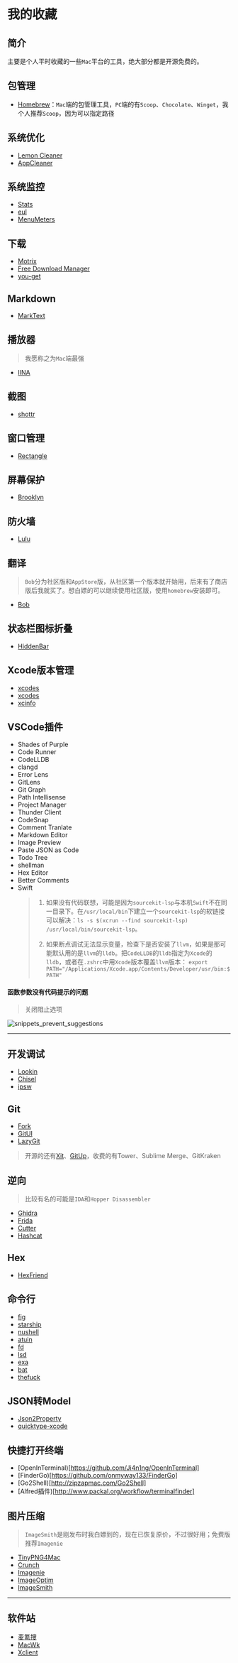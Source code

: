 # 我的收藏


<!--more-->

## 简介

主要是个人平时收藏的一些`Mac`平台的工具，绝大部分都是开源免费的。

## 包管理

- [Homebrew](https://brew.sh/index_zh-cn)：`Mac`端的包管理工具，`PC`端的有`Scoop`、`Chocolate`、`Winget`，我个人推荐`Scoop`，因为可以指定路径


## 系统优化

- [Lemon Cleaner](https://github.com/Tencent/lemon-cleaner)
- [AppCleaner](https://freemacsoft.net/appcleaner/)


## 系统监控

- [Stats](https://github.com/exelban/stats)
- [eul](https://github.com/gao-sun/eul)
- [MenuMeters](https://github.com/yujitach/MenuMeters)


## 下载

- [Motrix](https://github.com/agalwood/Motrix)
- [Free Download Manager](https://www.freedownloadmanager.org/zh/)
- [you-get](https://github.com/soimort/you-get)


## Markdown

- [MarkText](https://github.com/marktext/marktext)


## 播放器

> 我愿称之为`Mac`端最强

- [IINA](https://iina.io/)


## 截图

- [shottr](https://shottr.cc/)

## 窗口管理

- [Rectangle](https://github.com/rxhanson/Rectangle)


## 屏幕保护

- [Brooklyn](https://github.com/pedrommcarrasco/Brooklyn)


## 防火墙

- [Lulu](https://github.com/objective-see/LuLu)


## 翻译

> `Bob`分为社区版和`AppStore`版，从社区第一个版本就开始用，后来有了商店版后我就买了。想白嫖的可以继续使用社区版，使用`homebrew`安装即可。

- [Bob](https://apps.apple.com/cn/app/bob-%E7%BF%BB%E8%AF%91%E5%92%8C-ocr-%E5%B7%A5%E5%85%B7/id1630034110?mt=12)


## 状态栏图标折叠

- [HiddenBar](https://github.com/dwarvesf/hidden)


## Xcode版本管理

- [xcodes](https://github.com/xcpretty/xcode-install)
- [xcodes](https://github.com/RobotsAndPencils/xcodes)
- [xcinfo](https://github.com/xcodereleases/xcinfo)


## VSCode插件

- Shades of Purple
- Code Runner
- CodeLLDB
- clangd
- Error Lens
- GitLens
- Git Graph
- Path Intellisense
- Project Manager
- Thunder Client
- CodeSnap
- Comment Tranlate
- Markdown Editor
- Image Preview
- Paste JSON as Code
- Todo Tree
- shellman
- Hex Editor
- Better Comments
- Swift
    > 1. 如果没有代码联想，可能是因为`sourcekit-lsp`与本机`Swift`不在同一目录下。在`/usr/local/bin`下建立一个`sourcekit-lsp`的软链接可以解决：`ls -s $(xcrun --find sourcekit-lsp) /usr/local/bin/sourcekit-lsp`。
    >
    > 2. 如果断点调试无法显示变量，检查下是否安装了`llvm`，如果是那可能默认用的是`llvm`的`lldb`。把`CodeLLDB`的`lldb`指定为`Xcode`的`lldb`，或者在`.zshrc`中用`Xcode`版本覆盖`llvm`版本： `export PATH="/Applications/Xcode.app/Contents/Developer/usr/bin:$PATH"`

#### 函数参数没有代码提示的问题

> 关闭阻止选项

![](/images/treasure/snippets_prevent_suggestions.png "snippets_prevent_suggestions")

------

## 开发调试

- [Lookin](https://github.com/hughkli/Lookin)
- [Chisel](https://github.com/facebook/chisel)
- [ipsw](https://github.com/blacktop/ipsw)

## Git

- [Fork](https://git-fork.com)
- [GitUI](https://github.com/extrawurst/gitui)
- [LazyGit](https://github.com/jesseduffield/lazygit)

> 开源的还有[Xit](https://github.com/Uncommon/Xit)、[GitUp](https://github.com/git-up/GitUp)，收费的有Tower、Sublime Merge、GitKraken


## 逆向

> 比较有名的可能是`IDA`和`Hopper Disassembler`

- [Ghidra](https://github.com/NationalSecurityAgency/ghidra)
- [Frida](https://github.com/frida/frida)
- [Cutter](https://github.com/rizinorg/cutter)
- [Hashcat](https://handbrake.fr)


## Hex

- [HexFriend](https://github.com/ridiculousfish/HexFiend)


## 命令行

- [fig](https://fig.io/)
- [starship](https://github.com/starship/starship)
- [nushell](https://github.com/nushell/nushell)
- [atuin](https://github.com/ellie/atuin)
- [fd](https://github.com/sharkdp/fd)
- [lsd](https://github.com/Peltoche/lsd)
- [exa](https://github.com/ogham/exa)
- [bat](https://github.com/sharkdp/bat)
- [thefuck](https://github.com/nvbn/thefuck)


## JSON转Model

- [Json2Property](https://github.com/keepyounger/Json2Property)
- [quicktype-xcode](https://github.com/quicktype/quicktype-xcode)


## 快捷打开终端

- [OpenInTerminal)[https://github.com/Ji4n1ng/OpenInTerminal]
- [FinderGo)[https://github.com/onmyway133/FinderGo]
- [Go2Shell)[http://zipzapmac.com/Go2Shell]
- [Alfred插件)[http://www.packal.org/workflow/terminalfinder]


## 图片压缩

> `ImageSmith`是刚发布时我白嫖到的，现在已恢复原价，不过很好用；免费版推荐`Imagenie`

- [TinyPNG4Mac](https://github.com/kyleduo/TinyPNG4Mac)
- [Crunch](https://github.com/chrissimpkins/Crunch)
- [Imagenie](https://github.com/meowtec/Imagine)
- [ImageOptim](https://imageoptim.com/mac)
- [ImageSmith](https://apps.apple.com/cn/app/imagesmith-%E5%9B%BE%E7%89%87%E5%8E%8B%E7%BC%A9%E4%B8%93%E5%AE%B6/id1623828135?mt=12)


------

## 软件站

- [麦氪搜](https://www.imacso.com/)
- [MacWk](https://www.macwk.com/)
- [Xclient](http://xclient.info/s/)
